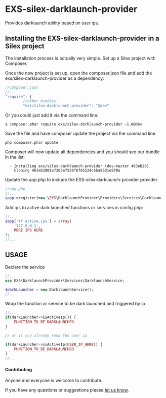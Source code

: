 EXS-silex-darklaunch-provider
==========================

Provides darklaunch ability based on user ips.


## Installing the EXS-silex-darklaunch-provider in a Silex project
The installation process is actually very simple.  Set up a Silex project with Composer.

Once the new project is set up, open the composer.json file and add the exs/silex-darklaunch-provider as a dependency:
``` js
//composer.json
//...
"require": {
        //other bundles
        "exs/silex-darklaunch-provider": "@dev"
```
Or you could just add it via the command line:
```
$ composer.phar require exs/silex-darklaunch-provider ~1.0@dev
```

Save the file and have composer update the project via the command line:
``` shell
php composer.phar update
```
Composer will now update all dependencies and you should see our bundle in the list:
``` shell
  - Installing exs/silex-darklaunch-provider (dev-master 463eb20)
    Cloning 463eb2081e7205e7556f6f65224c6ba9631e070a
```

Update the app.php to include the EXS-silex-darklaunch-provider provider:
``` php
//app.php
//...
$app->register(new \EXS\DarklaunchProvider\Providers\Services\DarklaunchProvider());
```

Add ips to active dark launched functions or services in config.php:
```php
//...
$app['tf.active.ips'] = array(
    '127.0.0.1',
    MORE IPS HERE
);
//...
```



## USAGE

Declare the service 

```php
//...
use EXS\DarklaunchProvider\Services\DarklaunchService;

$darkLauncher = new DarklaunchService();
//...
```


Wrap the function or service to be dark launched and triggered by ip
```php
//...
if(darkLauncher->isActiveIp()) {
    FUNCTION_TO_BE_DARKLAUNCHED
}

// or if you already know the user ip

if(darkLauncher->isActiveIp(USER_IP_HERE)) {
    FUNCTION_TO_BE_DARKLAUNCHED
}
//...
```




#### Contributing ####
Anyone and everyone is welcome to contribute.

If you have any questions or suggestions please [let us know][1].

[1]: http://www.ex-situ.com/